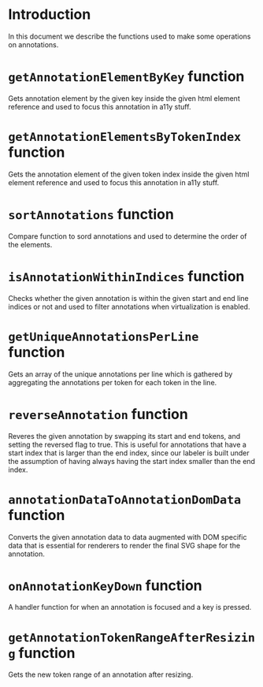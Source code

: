 # Introduction

In this document we describe the functions used to make some operations on annotations.

# `getAnnotationElementByKey` function

Gets annotation element by the given key inside the given html element reference and used to focus this annotation in a11y stuff.

# `getAnnotationElementsByTokenIndex` function

Gets the annotation element of the given token index inside the given html element reference and used to focus this annotation in a11y stuff.

# `sortAnnotations` function

Compare function to sord annotations and used to determine the order of the elements.

# `isAnnotationWithinIndices` function

Checks whether the given annotation is within the given start and end line indices or not and used to filter annotations when virtualization is enabled.

# `getUniqueAnnotationsPerLine` function

Gets an array of the unique annotations per line which is gathered by aggregating the annotations per token for each token in the line.

# `reverseAnnotation` function

Reveres the given annotation by swapping its start and end tokens, and setting the reversed flag to true. This is useful for annotations that have a start index that is larger than the end index, since our labeler is built under the assumption of having always having the start index smaller than the end index.

# `annotationDataToAnnotationDomData` function

Converts the given annotation data to data augmented with DOM specific data that is essential for renderers to render the final SVG shape for the annotation.

# `onAnnotationKeyDown` function

A handler function for when an annotation is focused and a key is pressed.

# `getAnnotationTokenRangeAfterResizing` function

Gets the new token range of an annotation after resizing.
